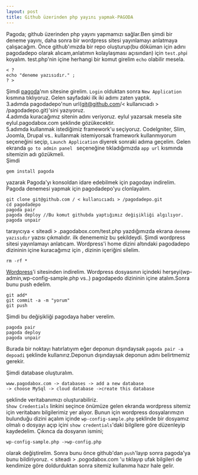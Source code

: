 ```yaml
---
layout: post
title: Github üzerinden php yayını yapmak-PAGODA
---
```

Pagoda; github üzerinden php yayını yapmamızı sağlar.Ben şimdi bir deneme yayını, daha sonra bir wordpress sitesi yayınlamayı anlatmaya çalışacağım.
Önce github'ımızda bir repo oluşturup(bu döküman için adını pagodadepo olarak alıcam,anlatımın kolaylaşması açısından) için `test.php`i koyalım. test.php'nin içine herhangi bir komut girelim `echo` olabilir mesela.
	
	< ?
	echo "deneme yazısıdır." ;
	? >
Şimdi [pagoda](www.pagodabox.com/)'nın sitesine girelim. `Login` olduktan sonra `New Application` kısmına tıklıyoruz.
Gelen sayfadaki ilk iki adımı zaten yaptık.  
3.adımda pagodadepo'nun url(git@github.com/< kullanıcıadı > /pagodadepo.git)'sini yazıyoruz.   
4.adımda kuracağımız sitenin adını veriyoruz. eylul yazarsak mesela site eylul.pagodabox.com şeklinde gözükecektir.   
5.adımda kullanmak istediğimiz framework'u seçiyoruz. Codelgniter, Slim, Joomla, Drupal vs.. kullanmak istemiyorsak framework kullanmıyorum seçeneğini seçip,
 `Launch Application` diyerek sonraki adıma geçelim. 
Gelen ekranda `go to admin panel ` seçeneğine tıkladığımızda `app url` kısmında sitemizin adı gözükmeli.   
Şimdi

	gem install pagoda 
yazarak Pagoda'yı konsoldan idare edebilmek için pagodayı indirelim. Pagoda denemesi yapmak için pagodadepo'yu clonlayalım.

	git clone git@github.com / < kullanıcıadı > /pagodadepo.git
	cd pagodadepo	
	pagoda pair
	pagoda deploy //Bu komut githubda yaptığımız değişikliği algılıyor.
	pagoda unpair

tarayıcıya < siteadi > .pagodabox.com/test.php yazdığımızda ekrana `deneme yazısıdır` yazısı çıkmalıdır. ilk denememiz bu şekildeydi. Şimdi wordpress sitesi yayınlamayı anlatıcam. Wordpress'i home dizini altındaki pagodadepo dizininin içine kuracağımız için , dizinin içeriğini silelim.

	rm -rf *
[Wordpress](http://www.wp-tr.org/)'i sitesinden indirelim. Wordpress dosyasının içindeki herşeyi(wp-admin,wp-config-sample.php vs..) pagodapedo dizininin içine atalım.Sonra bunu push edelim.

	git add*
	git commit -a -m "yorum"
	git push
Şimdi bu değişikliği pagodaya haber verelim.
	
	pagoda pair
	pagoda deploy
	pagoda unpair
Burada bir noktayı hatırlatıyım eğer deponun dışındaysak `pagoda pair -a depoadi` şeklinde kullanırız.Deponun dışındaysak deponun adını belirtmemiz gerekir.

Şimdi database oluşturalım.
 
	www.pagodabox.com -> databases -> add a new database 
	-> choose MySql -> cloud database ->create this database
şeklinde veritabanımızı oluşturabiliriz.  
`Show Credentials` linkini seçince önümüze gelen ekranda wordpress sitemiz için veritabanı bilgilerimiz yer alıyor. Bunun için wordpress dosyalarımızın bulunduğu dizini açalım içinde `wp-config-sample.php` şeklinde bir dosyamız olmalı o dosyayı açıp içini `show credentials`'daki bilgilere göre düzenleyip kaydedelim. Çıkınca da dosyanın ismini;
	
	wp-config-sample.php ->wp-config.php 
olarak değiştirelim. Sonra bunu önce github'dan `push`'layıp sonra pagoda'ya bunu bildiriyoruz.
< siteadi > .pogodabox.com 'u tıklayıp ufak bilgileri de kendimize göre doldurduktan sonra sitemiz kullanıma hazır hale gelir.













